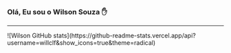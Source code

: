 ### Olá, Eu sou o Wilson Souza :raised_hand:
<hr>
![Wilson GitHub stats](https://github-readme-stats.vercel.app/api?username=willclf&show_icons=true&theme=radical)

